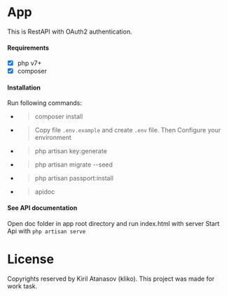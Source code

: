 # App
This is RestAPI with OAuth2 authentication. 

#### Requirements

- [x] php v7+
- [x] composer

#### Installation

Run following commands: 
- > composer install
- > Copy file ```.env.example``` and create ```.env``` file. Then Configure your environment
- > php artisan key:generate
- > php artisan migrate --seed
- > php artisan passport:install
- > apidoc

#### See API documentation
Open doc folder in app root directory and run index.html with server
Start Api with ```php artisan serve```


# License
Copyrights reserved by Kiril Atanasov (kliko). This project was made for work task.
